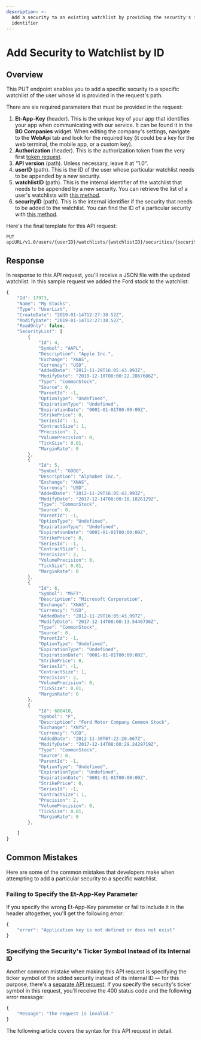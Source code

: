 ```yaml
---
description: >-
  Add a security to an existing watchlist by providing the security's internal
  identifier
---
```


# Add Security to Watchlist by ID

## Overview

This PUT endpoint enables you to add a specific security to a specific watchlist of the user whose id is provided in the request's path.

There are six required parameters that must be provided in the request:

1. **Et-App-Key** \(header\). This is the unique key of your app that identifies your app when communicating with our service. It can be found it in the **BO Companies** widget. When editing the company's settings, navigate to the **WebApi** tab and look for the required key \(it could be a key for the web terminal, the mobile app, or a custom key\).
2. **Authorization** \(header\). This is the authorization token from the very first [token request]().
3. **API version** \(path\). Unless necessary, leave it at "1.0".
4. **userID** \(path\). This is the ID of the user whose particular watchlist needs to be appended by a new security.
5. **watchlistID** \(path\). This is the internal identifier of the watchlist that needs to be appended by a new security. You can retrieve the list of a user's watchlists with [this method](../get-users-watchlist/).
6. **securityID** \(path\). This is the internal identifier if the security that needs to be added to the watchlist. You can find the ID of a particular security with [this method](https://github.com/etnatrader/gitbookHelp/tree/6c42ded62b3c38323fe9c79d5284ef0387d6f690/rest-api/broker-api/securities/get-securitys-info-by-its-ticket-symbol/README.md).

Here's the final template for this API request:

```text
PUT apiURL/v1.0/users/{userID}/watchlists/{watchlistID}/securities/{securityId}
```

## Response

In response to this API request, you'll receive a JSON file with the updated watchlist. In this sample request we added the Ford stock to the watchlist:

```javascript
{
    "Id": 17973,
    "Name": "My Stocks",
    "Type": "UserList",
    "CreateDate": "2019-01-14T12:27:38.52Z",
    "ModifyDate": "2019-01-14T12:27:38.52Z",
    "ReadOnly": false,
    "SecurityList": [
        {
            "Id": 4,
            "Symbol": "AAPL",
            "Description": "Apple Inc.",
            "Exchange": "XNAS",
            "Currency": "USD",
            "AddedDate": "2012-11-29T16:05:43.993Z",
            "ModifyDate": "2018-12-10T08:00:22.2867686Z",
            "Type": "CommonStock",
            "Source": 0,
            "ParentId": -1,
            "OptionType": "Undefined",
            "ExpirationType": "Undefined",
            "ExpirationDate": "0001-01-01T00:00:00Z",
            "StrikePrice": 0,
            "SeriesId": -1,
            "ContractSize": 1,
            "Precision": 2,
            "VolumePrecision": 0,
            "TickSize": 0.01,
            "MarginRate": 0
        },
        {
            "Id": 5,
            "Symbol": "GOOG",
            "Description": "Alphabet Inc.",
            "Exchange": "XNAS",
            "Currency": "USD",
            "AddedDate": "2012-11-29T16:05:43.993Z",
            "ModifyDate": "2017-12-14T08:00:10.1826129Z",
            "Type": "CommonStock",
            "Source": 0,
            "ParentId": -1,
            "OptionType": "Undefined",
            "ExpirationType": "Undefined",
            "ExpirationDate": "0001-01-01T00:00:00Z",
            "StrikePrice": 0,
            "SeriesId": -1,
            "ContractSize": 1,
            "Precision": 2,
            "VolumePrecision": 0,
            "TickSize": 0.01,
            "MarginRate": 0
        },
        {
            "Id": 6,
            "Symbol": "MSFT",
            "Description": "Microsoft Corporation",
            "Exchange": "XNAS",
            "Currency": "USD",
            "AddedDate": "2012-11-29T16:05:43.997Z",
            "ModifyDate": "2017-12-14T08:00:13.5446736Z",
            "Type": "CommonStock",
            "Source": 0,
            "ParentId": -1,
            "OptionType": "Undefined",
            "ExpirationType": "Undefined",
            "ExpirationDate": "0001-01-01T00:00:00Z",
            "StrikePrice": 0,
            "SeriesId": -1,
            "ContractSize": 1,
            "Precision": 2,
            "VolumePrecision": 0,
            "TickSize": 0.01,
            "MarginRate": 0
        },
        {
            "Id": 680410,
            "Symbol": "F",
            "Description": "Ford Motor Company Common Stock",
            "Exchange": "XNYS",
            "Currency": "USD",
            "AddedDate": "2012-11-30T07:22:20.667Z",
            "ModifyDate": "2017-12-14T08:00:29.2429719Z",
            "Type": "CommonStock",
            "Source": 0,
            "ParentId": -1,
            "OptionType": "Undefined",
            "ExpirationType": "Undefined",
            "ExpirationDate": "0001-01-01T00:00:00Z",
            "StrikePrice": 0,
            "SeriesId": -1,
            "ContractSize": 1,
            "Precision": 2,
            "VolumePrecision": 0,
            "TickSize": 0.01,
            "MarginRate": 0
        },

    ]
}
```

## Common Mistakes

Here are some of the common mistakes that developers make when attempting to add a particular security to a specific watchlist.

### Failing to Specify the Et-App-Key Parameter

If you specify the wrong Et-App-Key parameter or fail to include it in the header altogether, you'll get the following error:

```javascript
{
    "error": "Application key is not defined or does not exist"
}
```

### Specifying  the Security's Ticker Symbol Instead of its Internal ID

Another common mistake when making this API request is specifying the ticker symbol of the added security instead of its internal ID — for this purpose, there's a [separate API request](../add-security-to-watchlist-by-ticker/). If you specify the security's ticker symbol in this request, you'll receive the 400 status code and the following error message:

```javascript
{
    "Message": "The request is invalid."
}
```

The following article covers the syntax for this API request in detail.

